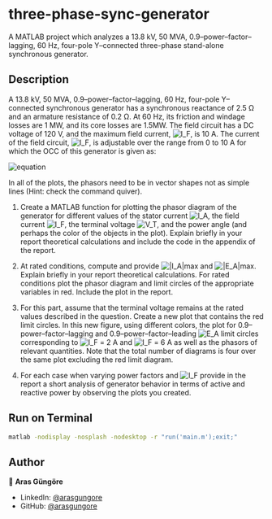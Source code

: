 # three-phase-sync-generator

A MATLAB project which analyzes a 13.8 kV, 50 MVA, 0.9–power–factor–lagging, 60 Hz, four-pole Y–connected three-phase stand-alone synchronous generator.



## Description

A 13.8 kV, 50 MVA, 0.9–power–factor–lagging, 60 Hz, four-pole Y–connected synchronous generator has a synchronous reactance of 2.5 Ω and an armature resistance of 0.2 Ω. At 60 Hz, its friction and windage losses are 1 MW, and its core losses are 1.5MW. The field circuit has a DC voltage of 120 V, and the maximum field current,
![I_F](https://render.githubusercontent.com/render/math?math=I_F), is 10 A. The current of the field circuit, ![I_F](https://render.githubusercontent.com/render/math?math=I_F), is adjustable over the range from 0 to 10 A for which the OCC of this generator is given as:

![equation](https://latex.codecogs.com/svg.image?%5Clarge%20V_%7BT,OpenCircuit%7D(I_F)=20%5C,(1.05-%5Cexp(-0.3%5C,I_F))%5C;kV)

In all of the plots, the phasors need to be in vector shapes not as simple lines (Hint: check the
command quiver).

1. Create a MATLAB function for plotting the phasor diagram of the generator for different values of the stator current
![I_A](https://render.githubusercontent.com/render/math?math=I_A), the field current ![I_F](https://render.githubusercontent.com/render/math?math=I_F), the terminal voltage ![V_T](https://render.githubusercontent.com/render/math?math=V_T), and the power angle (and perhaps the color of the objects in the plot). Explain briefly in
your report theoretical calculations and include the code in the appendix of the report.

2. At rated conditions, compute and provide ![|I_A|max](https://render.githubusercontent.com/render/math?math=|I_A|_{max}) and
![|E_A|max](https://render.githubusercontent.com/render/math?math=|E_A|_{max}). Explain briefly in your report theoretical calculations. For rated conditions plot the phasor diagram and limit circles of the appropriate variables in red. Include the plot in the report.

3. For this part, assume that the terminal voltage remains at the rated values described in the question. Create a new plot that contains the red limit circles. In this new figure, using different colors, the plot for 0.9–power–factor–lagging and 0.9–power–factor–leading ![E_A](https://render.githubusercontent.com/render/math?math=E_A) limit circles corresponding to ![I_F](https://render.githubusercontent.com/render/math?math=I_F) = 2 A and
![I_F](https://render.githubusercontent.com/render/math?math=I_F) = 6 A as well as the phasors of relevant quantities. Note that the total number of diagrams is four over the same plot excluding the red limit diagram.

4. For each case when varying power factors and ![I_F](https://render.githubusercontent.com/render/math?math=I_F) provide in the report a short analysis of generator behavior in terms of active and reactive power by observing the plots you created.



## Run on Terminal

```sh
matlab -nodisplay -nosplash -nodesktop -r "run('main.m');exit;"
```



## Author

👤 **Aras Güngöre**

* LinkedIn: [@arasgungore](https://www.linkedin.com/in/arasgungore)
* GitHub: [@arasgungore](https://github.com/arasgungore)

